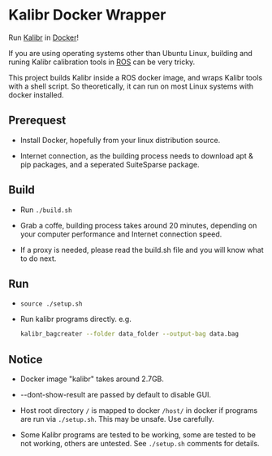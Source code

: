 # Kalibr Docker Wrapper

Run [Kalibr](https://github.com/ethz-asl/kalibr) in [Docker](https://www.docker.com)!

If you are using operating systems other than Ubuntu Linux, building and runing Kalibr calibration tools in [ROS](https://www.ros.org) can be very tricky.

This project builds Kalibr inside a ROS docker image, and wraps Kalibr tools with a shell script. So theoretically, it can run on most Linux systems with docker installed.

## Prerequest

- Install Docker, hopefully from your linux distribution source.

- Internet connection, as the building process needs to download apt & pip packages, and a seperated SuiteSparse package.

## Build

- Run ```./build.sh```

- Grab a coffe, building process takes around 20 minutes, depending on your computer performance and Internet connection speed.

- If a proxy is needed, please read the build.sh file and you will know what to do next.

## Run

- ```source ./setup.sh```

- Run kalibr programs directly. e.g. 
    ``` bash
    kalibr_bagcreater --folder data_folder --output-bag data.bag
    ```

## Notice

- Docker image "kalibr" takes around 2.7GB.

- --dont-show-result are passed by default to disable GUI.

- Host root directory ```/``` is mapped to docker ```/host/``` in docker if programs are run via ```./setup.sh```. This may be unsafe. Use carefully.

- Some Kalibr programs are tested to be working, some are tested to be not working, others are untested. See ```./setup.sh``` comments for details.

